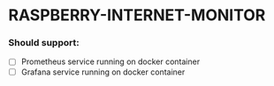 # RASPBERRY-INTERNET-MONITOR



### Should support:

- [ ] Prometheus service running on docker container
- [ ] Grafana service running on docker container